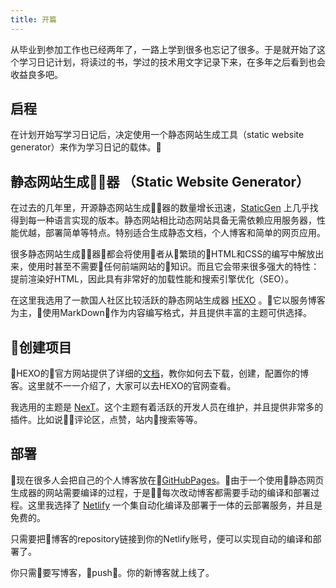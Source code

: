 ```yaml
---
title: 开篇
---
```


从毕业到参加工作也已经两年了，一路上学到很多也忘记了很多。于是就开始了这个学习日记计划，将读过的书，学过的技术用文字记录下来，在多年之后看到也会收益良多吧。

## 启程

在计划开始写学习日记后，决定使用一个静态网站生成工具（static website generator）来作为学习日记的载体。

## 静态网站生成器 （Static Website Generator）

在过去的几年里，开源静态网站生成器的数量增长迅速，[StaticGen](https://www.staticgen.com/) 上几乎找得到每一种语言实现的版本。静态网站相比动态网站具备无需依赖应用服务器，性能优越，部署简单等特点。特别适合生成静态文档，个人博客和简单的网页应用。

很多静态网站生成器都会将使用者从繁琐的HTML和CSS的编写中解放出来，使用时甚至不需要任何前端网站的知识。而且它会带来很多强大的特性：提前渲染好HTML，因此具有非常好的加载性能和搜索引擎优化（SEO）。

在这里我选用了一款国人社区比较活跃的静态网站生成器 [HEXO](https://hexo.io/zh-cn/) 。它以服务博客为主，使用MarkDown作为内容编写格式，并且提供丰富的主题可供选择。


## 创建项目
HEXO的官方网站提供了详细的[文档](https://hexo.io/zh-cn/docs/)，教你如何去下载，创建，配置你的博客。这里就不一一介绍了，大家可以去HEXO的官网查看。 

我选用的主题是 [NexT](https://theme-next.org/)。这个主题有着活跃的开发人员在维护，并且提供非常多的插件。比如说评论区，点赞，站内搜索等等。
## 部署

现在很多人会把自己的个人博客放在[GitHubPages](https://pages.github.com/)。由于一个使用静态网页生成器的网站需要编译的过程，于是每次改动博客都需要手动的编译和部署过程。这里我选择了 [Netlify](https://www.netlify.com/) 一个集自动化编译及部署于一体的云部署服务，并且是免费的。

只需要把博客的repository链接到你的Netlify账号，便可以实现自动的编译和部署了。

你只需要写博客，push。你的新博客就上线了。